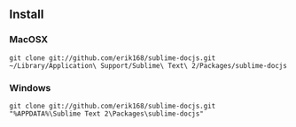 Install
---------

### MacOSX

	git clone git://github.com/erik168/sublime-docjs.git ~/Library/Application\ Support/Sublime\ Text\ 2/Packages/sublime-docjs

### Windows

	git clone git://github.com/erik168/sublime-docjs.git "%APPDATA%\Sublime Text 2\Packages\sublime-docjs"